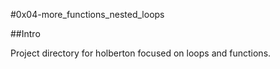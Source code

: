 #0x04-more_functions_nested_loops

##Intro

Project directory for holberton focused on loops and functions.
